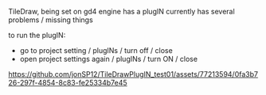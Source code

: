 TileDraw, being set on gd4 engine has a plugIN
currently has several problems / missing things

to run the plugIN:

- go to project setting / plugINs / turn off / close
- open project settings again / plugINs / turn ON / close



https://github.com/jonSP12/TileDrawPlugIN_test01/assets/77213594/0fa3b726-297f-4854-8c83-fe25334b7e45

